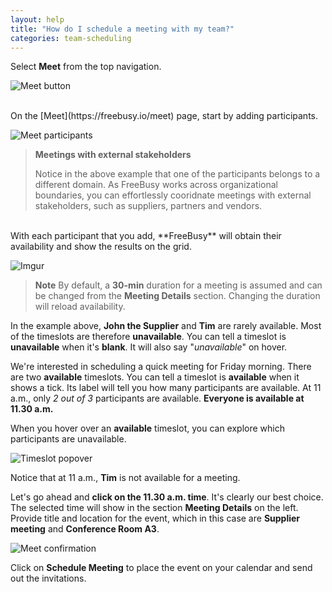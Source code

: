 ```yaml
---
layout: help
title: "How do I schedule a meeting with my team?"
categories: team-scheduling
---
```


Select **Meet** from the top navigation.

![Meet button](http://i.imgur.com/KMRUYQb.png)

<br>
On the [Meet](https://freebusy.io/meet) page, start by adding participants.

![Meet participants](http://i.imgur.com/03dc0wl.png)

> **Meetings with external stakeholders**
> 
> Notice in the above example that one of the participants belongs to a different domain.
> As FreeBusy works across organizational boundaries, you can effortlessly cooridnate meetings with external stakeholders, such as suppliers, partners and vendors.

<br>
With each participant that you add, **FreeBusy** will obtain their availability and show the results on the grid.

![Imgur](http://i.imgur.com/USCvTP6.png)

> **Note**
> By default, a **30-min** duration for a meeting is assumed and can be changed from the **Meeting Details** section.
> Changing the duration will reload availability.

In the example above, **John the Supplier** and **Tim** are rarely available.
Most of the timeslots are therefore **unavailable**.
You can tell a timeslot is **unavailable** when it's **blank**. It will also say "*unavailable*" on hover.

We're interested in scheduling a quick meeting for Friday morning. There are two **available** timeslots.
You can tell a timeslot is **available** when it shows a tick. Its label will tell you how many participants are available.
At 11 a.m., only *2 out of 3* participants are available. **Everyone is available at 11.30 a.m.**

When you hover over an **available** timeslot, you can explore which participants are unavailable.

![Timeslot popover](http://i.imgur.com/pz84JQX.png)

Notice that at 11 a.m., **Tim** is not available for a meeting.

Let's go ahead and **click on the 11.30 a.m. time**. It's clearly our best choice.
The selected time will show in the section **Meeting Details** on the left.
Provide title and location for the event, which in this case are **Supplier meeting** and **Conference Room A3**.

![Meet confirmation](http://i.imgur.com/rTtj7gw.png)

Click on **Schedule Meeting** to place the event on your calendar and send out the invitations.